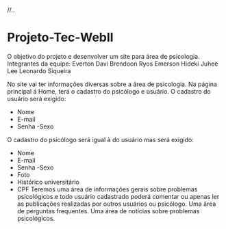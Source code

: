 //..
# Projeto-Tec-WebII
O objetivo do projeto e desenvolver um site para área de psicologia.
Integrantes da equipe:
Everton Davi
Brendoon Ryos
Emerson Hideki
Juhee Lee
Leonardo Siqueira





No site vai ter informações diversas sobre a área de psicologia.
Na página principal á Home, terá o cadastro do psicólogo e usuário.
O cadastro do usuário será exigido:
- Nome
- E-mail
- Senha
-Sexo

O cadastro do psicólogo será igual à do usuário mas será exigido:
- Nome
- E-mail
- Senha
-Sexo
- Foto
- Histórico universitário 
- CPF
Teremos uma área de informações gerais sobre problemas psicológicos e todo usuário cadastrado poderá comentar ou apenas ler as publicações realizadas por outros usuários ou psicólogo.
Uma área de perguntas frequentes.
Uma área de notícias sobre problemas psicológicos.

